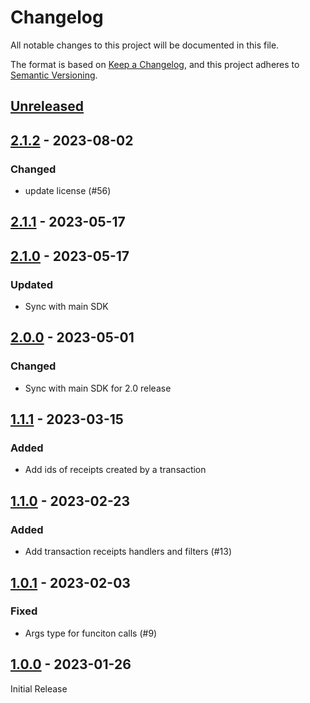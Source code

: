# Changelog
All notable changes to this project will be documented in this file.

The format is based on [Keep a Changelog](https://keepachangelog.com/en/1.0.0/),
and this project adheres to [Semantic Versioning](https://semver.org/spec/v2.0.0.html).

## [Unreleased]

## [2.1.2] - 2023-08-02
### Changed
- update license (#56)

## [2.1.1] - 2023-05-17

## [2.1.0] - 2023-05-17
### Updated
- Sync with main SDK

## [2.0.0] - 2023-05-01
### Changed
- Sync with main SDK for 2.0 release

## [1.1.1] - 2023-03-15
### Added
- Add ids of receipts created by a transaction

## [1.1.0] - 2023-02-23
### Added
- Add transaction receipts handlers and filters (#13)

## [1.0.1] - 2023-02-03
### Fixed
- Args type for funciton calls (#9)

## [1.0.0] - 2023-01-26

Initial Release

[Unreleased]: https://github.com/subquery/types-near/compare/types-near/v2.1.2...HEAD
[2.1.2]: https://github.com/subquery/types-near/compare/types-near/v2.1.1...types-near/v2.1.2
[2.1.1]: https://github.com/subquery/types-near/compare/types-near/v2.1.0...types-near/v2.1.1
[2.1.0]: https://github.com/subquery/types-near/compare/types-near/v2.0.0...types-near/v2.1.0
[2.0.0]: https://github.com/subquery/types-near/compare/types-near/v1.1.1...types-near/v2.0.0
[1.1.1]: https://github.com/subquery/types-near/compare/types-near/v1.1.0...types-near/v1.1.1
[1.1.0]: https://github.com/subquery/types-near/compare/types-near/v1.0.1...types-near/v1.1.0
[1.0.1]: https://github.com/subquery/types-near/compare/types-near/v1.0.0...types-near/v1.0.1
[1.0.0]: https://github.com/subquery/types-near/tags/1.0.0